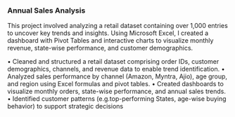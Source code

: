 ### Annual Sales Analysis

This project involved analyzing a retail dataset containing over 1,000 entries to uncover key trends and insights. Using Microsoft Excel, I created a dashboard with Pivot Tables and interactive charts to visualize monthly revenue, state-wise performance, and customer demographics.

• Cleaned and structured a retail dataset comprising order IDs, customer demographics, channels, and revenue data to
enable trend identification.
• Analyzed sales performance by channel (Amazon, Myntra, Ajio), age group, and region using Excel formulas and pivot
tables.
• Created dashboards to visualize monthly orders, state-wise performance, and annual sales trends.
• Identified customer patterns (e.g.top-performing States, age-wise buying behavior) to support strategic decisions
